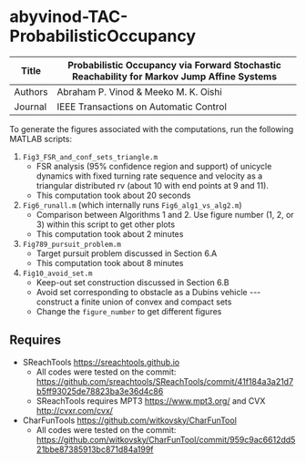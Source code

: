 # abyvinod-TAC-ProbabilisticOccupancy

| Title      | Probabilistic Occupancy via Forward Stochastic Reachability for Markov Jump Affine Systems |
|------------|--------------------------------------------------------------------------------------------|
| Authors    | Abraham P. Vinod & Meeko M. K. Oishi                                                       |
| Journal    | IEEE Transactions on Automatic Control                                                     |

To generate the figures associated with the computations, run the following
MATLAB scripts:

1. `Fig3_FSR_and_conf_sets_triangle.m`
    - FSR analysis (95% confidence region and support) of unicycle dynamics with
      fixed turning rate sequence and velocity as a triangular distributed rv
      (about 10 with end points at 9 and 11).
    - This computation took about 20 seconds
2. `Fig6_runall.m` (which internally runs `Fig6_alg1_vs_alg2.m`)
    - Comparison between Algorithms 1 and 2. Use figure number (1, 2, or 3)
      within this script to get other plots
    - This computation took about 2 minutes
3. `Fig789_pursuit_problem.m`
    - Target pursuit problem discussed in Section 6.A
    - This computation took about 8 minutes
4. `Fig10_avoid_set.m`
    - Keep-out set construction discussed in Section 6.B
    - Avoid set corresponding to obstacle as a Dubins vehicle --- construct a
      finite union of convex and compact sets
    - Change the `figure_number` to get different figures

## Requires

- SReachTools https://sreachtools.github.io
    - All codes were tested on the commit: https://github.com/sreachtools/SReachTools/commit/41f184a3a21d7b5ff93025de78823ba3e36d4c86
    - SReachTools requires MPT3 https://www.mpt3.org/ and CVX http://cvxr.com/cvx/
- CharFunTools https://github.com/witkovsky/CharFunTool
    - All codes were tested on the commit: https://github.com/witkovsky/CharFunTool/commit/959c9ac6612dd521bbe87385913bc871d84a199f
